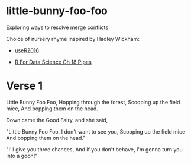 # little-bunny-foo-foo

Exploring ways to resolve merge conflicts

Choice of nursery rhyme inspired by Hadley Wickham:

* [useR2016](https://twitter.com/ameliamn/status/748193609401327616)

* [R For Data Science Ch 18 Pipes](https://bookdown.org/roy_schumacher/r4ds/pipes.html)


# Verse 1

Little Bunny Foo Foo,
Hopping through the forest,
Scooping up the field mice,
And bopping them on the head.

Down came the Good Fairy, and she said,

"Little Bunny Foo Foo,
I don't want to see you,
Scooping up the field mice
And bopping them on the head."

"I'll give you three chances,
And if you don't behave,
I'm gonna turn you into a goon!"